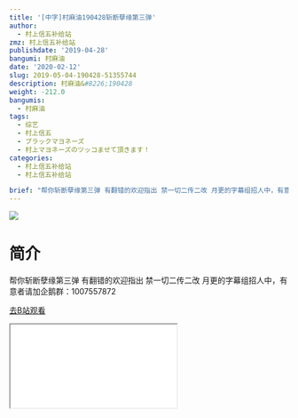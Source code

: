 ```yaml
---
title: '[中字]村麻油190428斩断孽缘第三弹'
author:
  - 村上信五补给站
zmz: 村上信五补给站
publishdate: '2019-04-28'
bangumi: 村麻油
date: '2020-02-12'
slug: 2019-05-04-190428-51355744
description: 村麻油&#8226;190428
weight: -212.0
bangumis:
  - 村麻油
tags:
  - 综艺
  - 村上信五
  - ブラックマヨネーズ
  - 村上マヨネーズのツッコませて頂きます！
categories:
  - 村上信五补给站
  - 村上信五补给站

brief: "帮你斩断孽缘第三弹 有翻错的欢迎指出 禁一切二传二改 月更的字幕组招人中，有意者请加企鹅群：1007557872"
---
```

![](https://raw.githubusercontent.com/tcgriffith/owaraisite/master/static/tmpimg/43fc120fe0bf1ac27ccd3fcca928e4b84c28916d.jpg.480.jpg)
# 简介  
帮你斩断孽缘第三弹
有翻错的欢迎指出
禁一切二传二改
月更的字幕组招人中，有意者请加企鹅群：1007557872  

[去B站观看](https://www.bilibili.com/video/av51355744/)
<div class ="resp-container"><iframe class="testiframe" src="//player.bilibili.com/player.html?aid=51355744"", scrolling="no", allowfullscreen="true" > </iframe></div> 
